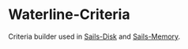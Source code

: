 Waterline-Criteria
=======================

Criteria builder used in [Sails-Disk](https://github.com/balderdashy/sails-disk) and
[Sails-Memory](https://github.com/balderdashy/sails-memory).
